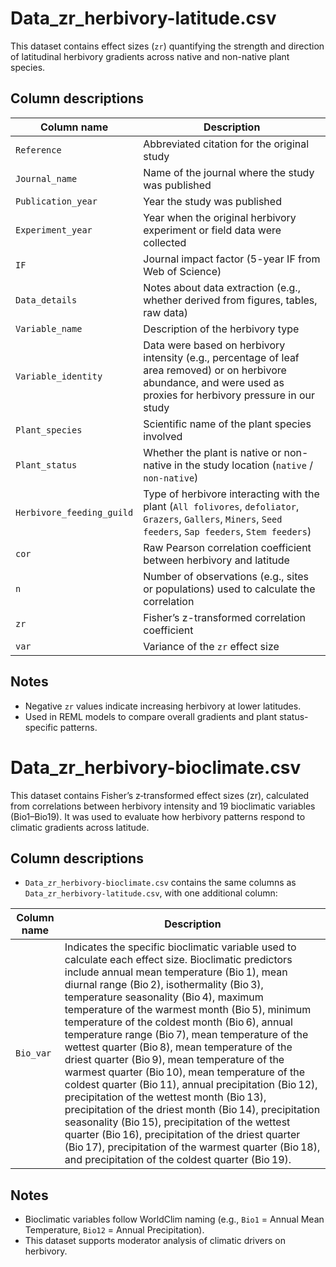 # Data_zr_herbivory-latitude.csv

This dataset contains effect sizes (`zr`) quantifying the strength and direction of latitudinal herbivory gradients across native and non-native plant species.

## Column descriptions

| Column name              | Description |
|--------------------------|-------------|
| `Reference`              | Abbreviated citation for the original study |
| `Journal_name`           | Name of the journal where the study was published |
| `Publication_year`       | Year the study was published |
| `Experiment_year`        | Year when the original herbivory experiment or field data were collected |
| `IF`                     | Journal impact factor (5-year IF from Web of Science) |
| `Data_details`           | Notes about data extraction (e.g., whether derived from figures, tables, raw data) |
| `Variable_name`          | Description of the herbivory type|
| `Variable_identity`      | Data were based on herbivory intensity (e.g., percentage of leaf area removed) or on herbivore abundance, and were used as proxies for herbivory pressure in our study |
| `Plant_species`          | Scientific name of the plant species involved |
| `Plant_status`           | Whether the plant is native or non-native in the study location (`native` / `non-native`) |
| `Herbivore_feeding_guild`| Type of herbivore interacting with the plant (`All folivores`, `defoliator`, `Grazers`, `Gallers`, `Miners`, `Seed feeders`, `Sap feeders`, `Stem feeders`) |
| `cor`                    | Raw Pearson correlation coefficient between herbivory and latitude |
| `n`                      | Number of observations (e.g., sites or populations) used to calculate the correlation |
| `zr`                     | Fisher’s z-transformed correlation coefficient |
| `var`                    | Variance of the `zr` effect size |

## Notes

- Negative `zr` values indicate increasing herbivory at lower latitudes.
- Used in REML models to compare overall gradients and plant status-specific patterns.




# Data_zr_herbivory-bioclimate.csv

This dataset contains Fisher’s z‑transformed effect sizes (zr), calculated from correlations between herbivory intensity and 19 bioclimatic variables (Bio1–Bio19). It was used to evaluate how herbivory patterns respond to climatic gradients across latitude.

## Column descriptions

- `Data_zr_herbivory-bioclimate.csv` contains the same columns as `Data_zr_herbivory-latitude.csv`, with one additional column:
  
| Column name       | Description |
|-------------------|-------------|
| `Bio_var`         | Indicates the specific bioclimatic variable used to calculate each effect size. Bioclimatic predictors include annual mean temperature (Bio 1), mean diurnal range (Bio 2), isothermality (Bio 3), temperature seasonality (Bio 4), maximum temperature of the warmest month (Bio 5), minimum temperature of the coldest month (Bio 6), annual temperature range (Bio 7), mean temperature of the wettest quarter (Bio 8), mean temperature of the driest quarter (Bio 9), mean temperature of the warmest quarter (Bio 10), mean temperature of the coldest quarter (Bio 11), annual precipitation (Bio 12), precipitation of the wettest month (Bio 13), precipitation of the driest month (Bio 14), precipitation seasonality (Bio 15), precipitation of the wettest quarter (Bio 16), precipitation of the driest quarter (Bio 17), precipitation of the warmest quarter (Bio 18), and precipitation of the coldest quarter (Bio 19). |

## Notes

- Bioclimatic variables follow WorldClim naming (e.g., `Bio1` = Annual Mean Temperature, `Bio12` = Annual Precipitation).
- This dataset supports moderator analysis of climatic drivers on herbivory.
